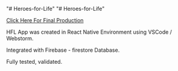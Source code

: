 "# Heroes-for-Life" 
"# Heroes-for-Life" 

[Click Here For Final Production](https://github.com/menynu/Heroes-for-Life/wiki/Final-production)

HFL App was created in React Native Environment using VSCode / Webstorm.

Integrated with Firebase - firestore Database.

Fully tested, validated.

